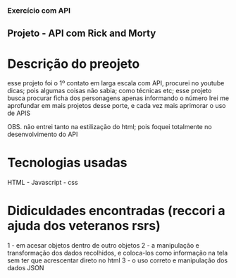 ### Exercício com API 

## Projeto - API com Rick and Morty

# Descrição do preojeto
esse projeto foi o 1º contato em larga escala com API, procurei no youtube dicas; pois algumas coisas não sabia; como técnicas etc;
esse projeto busca procurar ficha dos personagens apenas informando o número
Irei me aprofundar em mais projetos desse porte, e cada vez mais aprimorar o uso de APIS

OBS. não entrei tanto na estilização do html; pois foquei totalmente no desenvolvimento do API


# Tecnologias usadas
HTML - Javascript - css

# Didiculdades encontradas (reccori a ajuda dos veteranos rsrs)
1 - em acesar objetos dentro de outro objetos
2 - a manipulação e transformação dos dados recolhidos, e coloca-los como informação na tela sem ter que acrescentar direto no html
3 - o uso correto e manipulação dos dados JSON 
